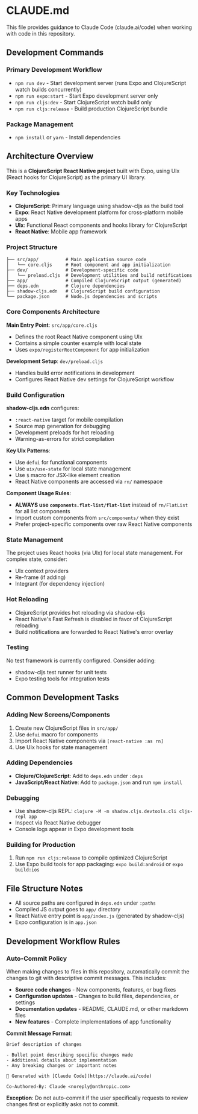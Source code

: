 # CLAUDE.md

This file provides guidance to Claude Code (claude.ai/code) when working with code in this repository.

## Development Commands

### Primary Development Workflow
- `npm run dev` - Start development server (runs Expo and ClojureScript watch builds concurrently)
- `npm run expo:start` - Start Expo development server only
- `npm run cljs:dev` - Start ClojureScript watch build only
- `npm run cljs:release` - Build production ClojureScript bundle

### Package Management
- `npm install` or `yarn` - Install dependencies

## Architecture Overview

This is a **ClojureScript React Native project** built with Expo, using UIx (React hooks for ClojureScript) as the primary UI library.

### Key Technologies
- **ClojureScript**: Primary language using shadow-cljs as the build tool
- **Expo**: React Native development platform for cross-platform mobile apps
- **UIx**: Functional React components and hooks library for ClojureScript
- **React Native**: Mobile app framework

### Project Structure
```
├── src/app/          # Main application source code
│   └── core.cljs     # Root component and app initialization
├── dev/              # Development-specific code
│   └── preload.cljs  # Development utilities and build notifications
├── app/              # Compiled ClojureScript output (generated)
├── deps.edn          # Clojure dependencies
├── shadow-cljs.edn   # ClojureScript build configuration
└── package.json      # Node.js dependencies and scripts
```

### Core Components Architecture

**Main Entry Point**: `src/app/core.cljs`
- Defines the root React Native component using UIx
- Contains a simple counter example with local state
- Uses `expo/registerRootComponent` for app initialization

**Development Setup**: `dev/preload.cljs`
- Handles build error notifications in development
- Configures React Native dev settings for ClojureScript workflow

### Build Configuration

**shadow-cljs.edn** configures:
- `:react-native` target for mobile compilation
- Source map generation for debugging
- Development preloads for hot reloading
- Warning-as-errors for strict compilation

**Key UIx Patterns**:
- Use `defui` for functional components
- Use `uix/use-state` for local state management
- Use `$` macro for JSX-like element creation
- React Native components are accessed via `rn/` namespace

**Component Usage Rules**:
- **ALWAYS use `components.flat-list/flat-list`** instead of `rn/FlatList` for all list components
- Import custom components from `src/components/` when they exist
- Prefer project-specific components over raw React Native components

### State Management
The project uses React hooks (via UIx) for local state management. For complex state, consider:
- UIx context providers
- Re-frame (if adding)
- Integrant (for dependency injection)

### Hot Reloading
- ClojureScript provides hot reloading via shadow-cljs
- React Native's Fast Refresh is disabled in favor of ClojureScript reloading
- Build notifications are forwarded to React Native's error overlay

### Testing
No test framework is currently configured. Consider adding:
- shadow-cljs test runner for unit tests
- Expo testing tools for integration tests

## Common Development Tasks

### Adding New Screens/Components
1. Create new ClojureScript files in `src/app/`
2. Use `defui` macro for components
3. Import React Native components via `[react-native :as rn]`
4. Use UIx hooks for state management

### Adding Dependencies
- **Clojure/ClojureScript**: Add to `deps.edn` under `:deps`
- **JavaScript/React Native**: Add to `package.json` and run `npm install`

### Debugging
- Use shadow-cljs REPL: `clojure -M -m shadow.cljs.devtools.cli cljs-repl app`
- Inspect via React Native debugger
- Console logs appear in Expo development tools

### Building for Production
1. Run `npm run cljs:release` to compile optimized ClojureScript
2. Use Expo build tools for app packaging: `expo build:android` or `expo build:ios`

## File Structure Notes

- All source paths are configured in `deps.edn` under `:paths`
- Compiled JS output goes to `app/` directory
- React Native entry point is `app/index.js` (generated by shadow-cljs)
- Expo configuration is in `app.json`

## Development Workflow Rules

### Auto-Commit Policy
When making changes to files in this repository, automatically commit the changes to git with descriptive commit messages. This includes:

- **Source code changes** - New components, features, or bug fixes
- **Configuration updates** - Changes to build files, dependencies, or settings
- **Documentation updates** - README, CLAUDE.md, or other markdown files
- **New features** - Complete implementations of app functionality

**Commit Message Format**:
```
Brief description of changes

- Bullet point describing specific changes made
- Additional details about implementation
- Any breaking changes or important notes

🤖 Generated with [Claude Code](https://claude.ai/code)

Co-Authored-By: Claude <noreply@anthropic.com>
```

**Exception**: Do not auto-commit if the user specifically requests to review changes first or explicitly asks not to commit.